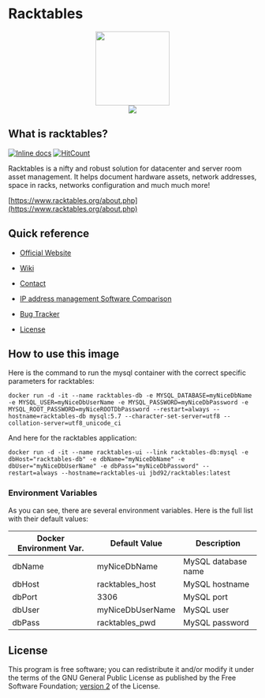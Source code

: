 # Racktables

<p align="center">
<img src="https://avatars1.githubusercontent.com/u/1536973?s=400&v=4" width="150px" height="150px"/>
<br />
<img src="https://www.racktables.org/img/logo.png"/>
</p>

## What is racktables?

[![Inline docs](http://inch-ci.org/github/JayBeeDe/docker_racktables.svg?branch=master)](http://inch-ci.org/github/JayBeeDe/docker_racktables) [![HitCount](http://hits.dwyl.com/JayBeeDe/docker_racktables.svg)](http://hits.dwyl.com/JayBeeDe/docker_racktables)

Racktables is a nifty and robust solution for datacenter and server room asset management. It helps document hardware assets, network addresses, space in racks, networks configuration and much much more!

[https://www.racktables.org/about.php](https://www.racktables.org/about.php)

## Quick reference

- [Official Website](https://www.racktables.org/about.php)

- [Wiki](https://wiki.racktables.org/index.php/Main_Page)

- [Contact](https://www.racktables.org/contacts.php)

- [IP address management Software Comparison](https://en.wikipedia.org/wiki/IP_address_management)

- [Bug Tracker](https://bugs.racktables.org/my_view_page.php)

- [License](https://www.gnu.org/licenses/old-licenses/gpl-2.0.en.html)

## How to use this image

Here is the command to run the mysql container with the correct specific parameters for racktables:

```shell
docker run -d -it --name racktables-db -e MYSQL_DATABASE=myNiceDbName -e MYSQL_USER=myNiceDbUserName -e MYSQL_PASSWORD=myNiceDbPassword -e MYSQL_ROOT_PASSWORD=myNiceROOTDbPassword --restart=always --hostname=racktables-db mysql:5.7 --character-set-server=utf8 --collation-server=utf8_unicode_ci
```

And here for the racktables application:

```shell
docker run -d -it --name racktables-ui --link racktables-db:mysql -e dbHost="racktables-db" -e dbName="myNiceDbName" -e dbUser="myNiceDbUserName" -e dbPass="myNiceDbPassword" --restart=always --hostname=racktables-ui jbd92/racktables:latest
```

### Environment Variables

As you can see, there are several environment variables. Here is the full list with their default values:

Docker Environment Var. | Default Value | Description
------------- | ------------- | -------------
dbName | myNiceDbName | MySQL database name
dbHost | racktables_host | MySQL hostname
dbPort | 3306 | MySQL port
dbUser | myNiceDbUserName | MySQL user
dbPass | racktables_pwd | MySQL password

## License

This program is free software; you can redistribute it and/or modify it under the terms of the GNU General Public License as published by the Free Software Foundation; [version 2](https://www.gnu.org/licenses/old-licenses/gpl-2.0.en.html) of the License.
